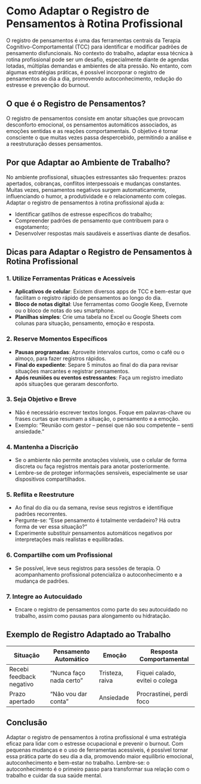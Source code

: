 # Como Adaptar o Registro de Pensamentos à Rotina Profissional

O registro de pensamentos é uma das ferramentas centrais da Terapia Cognitivo-Comportamental (TCC) para identificar e modificar padrões de pensamento disfuncionais. No contexto do trabalho, adaptar essa técnica à rotina profissional pode ser um desafio, especialmente diante de agendas lotadas, múltiplas demandas e ambientes de alta pressão. No entanto, com algumas estratégias práticas, é possível incorporar o registro de pensamentos ao dia a dia, promovendo autoconhecimento, redução do estresse e prevenção do burnout.

## O que é o Registro de Pensamentos?

O registro de pensamentos consiste em anotar situações que provocam desconforto emocional, os pensamentos automáticos associados, as emoções sentidas e as reações comportamentais. O objetivo é tornar consciente o que muitas vezes passa despercebido, permitindo a análise e a reestruturação desses pensamentos.

## Por que Adaptar ao Ambiente de Trabalho?

No ambiente profissional, situações estressantes são frequentes: prazos apertados, cobranças, conflitos interpessoais e mudanças constantes. Muitas vezes, pensamentos negativos surgem automaticamente, influenciando o humor, a produtividade e o relacionamento com colegas. Adaptar o registro de pensamentos à rotina profissional ajuda a:

- Identificar gatilhos de estresse específicos do trabalho;
- Compreender padrões de pensamento que contribuem para o esgotamento;
- Desenvolver respostas mais saudáveis e assertivas diante de desafios.

## Dicas para Adaptar o Registro de Pensamentos à Rotina Profissional

### 1. Utilize Ferramentas Práticas e Acessíveis

- **Aplicativos de celular**: Existem diversos apps de TCC e bem-estar que facilitam o registro rápido de pensamentos ao longo do dia.
- **Bloco de notas digital**: Use ferramentas como Google Keep, Evernote ou o bloco de notas do seu smartphone.
- **Planilhas simples**: Crie uma tabela no Excel ou Google Sheets com colunas para situação, pensamento, emoção e resposta.

### 2. Reserve Momentos Específicos

- **Pausas programadas**: Aproveite intervalos curtos, como o café ou o almoço, para fazer registros rápidos.
- **Final do expediente**: Separe 5 minutos ao final do dia para revisar situações marcantes e registrar pensamentos.
- **Após reuniões ou eventos estressantes**: Faça um registro imediato após situações que geraram desconforto.

### 3. Seja Objetivo e Breve

- Não é necessário escrever textos longos. Foque em palavras-chave ou frases curtas que resumam a situação, o pensamento e a emoção.
- Exemplo: “Reunião com gestor – pensei que não sou competente – senti ansiedade.”

### 4. Mantenha a Discrição

- Se o ambiente não permite anotações visíveis, use o celular de forma discreta ou faça registros mentais para anotar posteriormente.
- Lembre-se de proteger informações sensíveis, especialmente se usar dispositivos compartilhados.

### 5. Reflita e Reestruture

- Ao final do dia ou da semana, revise seus registros e identifique padrões recorrentes.
- Pergunte-se: “Esse pensamento é totalmente verdadeiro? Há outra forma de ver essa situação?”
- Experimente substituir pensamentos automáticos negativos por interpretações mais realistas e equilibradas.

### 6. Compartilhe com um Profissional

- Se possível, leve seus registros para sessões de terapia. O acompanhamento profissional potencializa o autoconhecimento e a mudança de padrões.

### 7. Integre ao Autocuidado

- Encare o registro de pensamentos como parte do seu autocuidado no trabalho, assim como pausas para alongamento ou hidratação.

## Exemplo de Registro Adaptado ao Trabalho

| Situação                  | Pensamento Automático         | Emoção         | Resposta Comportamental |
|---------------------------|------------------------------|----------------|------------------------|
| Recebi feedback negativo  | “Nunca faço nada certo”      | Tristeza, raiva| Fiquei calado, evitei o colega |
| Prazo apertado            | “Não vou dar conta”          | Ansiedade      | Procrastinei, perdi foco |

## Conclusão

Adaptar o registro de pensamentos à rotina profissional é uma estratégia eficaz para lidar com o estresse ocupacional e prevenir o burnout. Com pequenas mudanças e o uso de ferramentas acessíveis, é possível tornar essa prática parte do seu dia a dia, promovendo maior equilíbrio emocional, autoconhecimento e bem-estar no trabalho. Lembre-se: o autoconhecimento é o primeiro passo para transformar sua relação com o trabalho e cuidar da sua saúde mental.